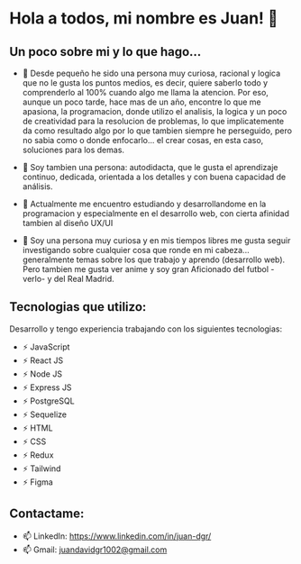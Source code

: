 # Hola a todos, mi nombre es Juan! 👋

## Un poco sobre mi y lo que hago...

- 🤔 Desde pequeño he sido una persona muy curiosa, racional y logica que no le gusta los puntos medios, es decir, quiere saberlo todo y comprenderlo al 100% cuando algo me llama la atencion. Por eso, aunque un poco tarde, hace mas de un año, encontre lo que me apasiona, la programacion, donde utilizo el analisis, la logica y un poco de creatividad para la resolucion de problemas, lo que implicatemente da como resultado algo por lo que tambien siempre he perseguido, pero no sabia como o donde enfocarlo... el crear cosas, en esta caso, soluciones para los demas.

- 🤔 Soy tambien una persona: autodidacta, que le gusta el aprendizaje continuo, dedicada, orientada a los detalles y con buena capacidad de análisis. 

- 💬 Actualmente me encuentro estudiando y desarrollandome en la programacion y especialmente en el desarrollo web, con cierta afinidad tambien al diseño UX/UI

- 🌱 Soy una persona muy curiosa y en mis tiempos libres me gusta seguir investigando sobre cualquier cosa que ronde en mi cabeza... generalmente temas sobre los que trabajo y aprendo (desarrollo web). Pero tambien me gusta ver anime y soy gran Aficionado del futbol -verlo- y del Real Madrid.

## Tecnologias que utilizo:
Desarrollo y tengo experiencia trabajando con los siguientes tecnologias:
- ⚡ JavaScript
- ⚡ React JS
- ⚡ Node JS
- ⚡ Express JS
- ⚡ PostgreSQL
- ⚡ Sequelize
- ⚡ HTML
- ⚡ CSS
- ⚡ Redux
- ⚡ Tailwind
- ⚡ Figma

## Contactame:
- 📫 LinkedIn: https://www.linkedin.com/in/juan-dgr/
- 📫 Gmail: juandavidgr1002@gmail.com
<!--
**juandavid015/juandavid015** is a ✨ _special_ ✨ repository because its `README.md` (this file) appears on your GitHub profile.

Here are some ideas to get you started:

- 
- 👯 I’m looking to collaborate on ...
- 🤔 I’m looking for help with ...
- 💬 Ask me about ...
- 📫 How to reach me: ...
- 😄 Pronouns: ...
- ⚡ Fun fact: ...
-->
